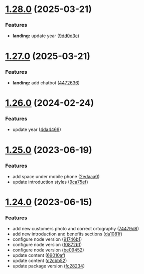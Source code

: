 # [1.28.0](https://github.com/Happergy/landing/compare/v1.27.0...v1.28.0) (2025-03-21)


### Features

* **landing:** update year ([9dd0d3c](https://github.com/Happergy/landing/commit/9dd0d3cb141cd9e7c8d37e0d8a43827e75ba1bf8))



# [1.27.0](https://github.com/Happergy/landing/compare/v1.26.0...v1.27.0) (2025-03-21)


### Features

* **landing:** add chatbot ([4472636](https://github.com/Happergy/landing/commit/447263649240a4217cefa9a9d2cd2f37a3a83684))



# [1.26.0](https://github.com/Happergy/landing/compare/v1.25.0...v1.26.0) (2024-02-24)


### Features

* update year ([4da4469](https://github.com/Happergy/landing/commit/4da44696a290b99cecdc5c767461d8e9254900cc))



# [1.25.0](https://github.com/Happergy/landing/compare/v1.24.0...v1.25.0) (2023-06-19)


### Features

* add space under mobile phone ([2edaaa0](https://github.com/Happergy/landing/commit/2edaaa097d6529e47d1a4d7cc5d07266c957055b))
* update introduction styles ([9ca75ef](https://github.com/Happergy/landing/commit/9ca75efc6a82e9b351efd18fa660bc544b6830f7))



# [1.24.0](https://github.com/Happergy/landing/compare/v1.22.0...v1.24.0) (2023-06-15)


### Features

* add new customers photo and correct ortography ([74479d8](https://github.com/Happergy/landing/commit/74479d823c63b4a82339dee0874e7bb214eb277f))
* add new introduction and benefits sections ([da1081f](https://github.com/Happergy/landing/commit/da1081f7f80cf628ca70d9bcb2ac3e4e3fd7dd1e))
* configure node version ([91746b1](https://github.com/Happergy/landing/commit/91746b1de388c40a19333075676044dd6a5607d8))
* configure node version ([f0872b1](https://github.com/Happergy/landing/commit/f0872b16b95f2a6817525d2d4a3845432b82ebba))
* configure node version ([be09452](https://github.com/Happergy/landing/commit/be09452742b46164b6cae0935ae51ac936d03588))
* update content ([69010af](https://github.com/Happergy/landing/commit/69010afae4ca9001a610701b2348fe6c1977f371))
* update content ([c2cbb52](https://github.com/Happergy/landing/commit/c2cbb520e44365c5ca5bfb41a4199432fec1cdf1))
* update package version ([fc28234](https://github.com/Happergy/landing/commit/fc28234af7ab4bd9cae00718fb48c7b5a2643aa9))



